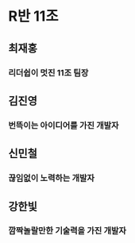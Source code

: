 # R반 11조

## 최재홍
### 리더쉽이 멋진 11조 팀장

## 김진영
### 번뜩이는 아이디어를 가진 개발자

## 신민철
### 끊임없이 노력하는 개발자

## 강한빛
### 깜짝놀랄만한 기술력을 가진 개발자